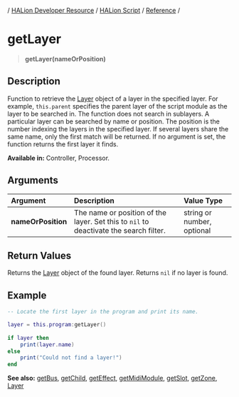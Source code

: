 / [HALion Developer Resource](../../HALion-Developer-Resource.md) / [HALion Script](./HALion-Script.md) / [Reference](./Reference.md) /

# getLayer

>**getLayer(nameOrPosition)**

## Description

Function to retrieve the [Layer](./Layer.md) object of a layer in the specified layer. For example, ``this.parent`` specifies the parent layer of the script module as the layer to be searched in. The function does not search in sublayers. A particular layer can be searched by name or position. The position is the number indexing the layers in the specified layer. If several layers share the same name, only the first match will be returned. If no argument is set, the function returns the first layer it finds.

**Available in:** Controller, Processor.

## Arguments

|Argument|Description|Value Type|
|:-|:-|:-|
|**nameOrPosition**|The name or position of the layer. Set this to ``nil`` to deactivate the search filter.|string or number, optional|

## Return Values

Returns the [Layer](./Layer.md) object of the found layer. Returns ``nil`` if no layer is found.

## Example

```lua
-- Locate the first layer in the program and print its name.

layer = this.program:getLayer()
 
if layer then
    print(layer.name)
else
    print("Could not find a layer!")
end
```

**See also:** [getBus](./getBus.md), [getChild](./getChild.md), [getEffect](./getEffect.md), [getMidiModule](./getMidiModule.md), [getSlot](./getSlot.md), [getZone](./getZone.md), [Layer](./Layer.md)